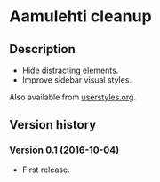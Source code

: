 # Aamulehti cleanup

## Description

- Hide distracting elements.
- Improve sidebar visual styles.

Also available from [userstyles.org](https://userstyles.org/styles/133444/aamulehti-cleanup).


## Version history

### Version 0.1 (2016-10-04)
- First release.
